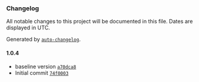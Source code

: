 ### Changelog

All notable changes to this project will be documented in this file. Dates are displayed in UTC.

Generated by [`auto-changelog`](https://github.com/CookPete/auto-changelog).

#### 1.0.4

- baseline version [`a70dca8`](https://github.com/rdkcentral/rdk-halif-rmf_audio_capture/commit/a70dca86d4f951e3bd5c5de1f26646b8052ee796)
- Initial commit [`74f0003`](https://github.com/rdkcentral/rdk-halif-rmf_audio_capture/commit/74f00032c6035438079f441936d693ef9da83102)
